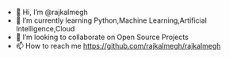 - 👋 Hi, I’m @rajkalmegh
- 🌱 I’m currently learning Python,Machine Learning,Artificial Intelligence,Cloud
- 💞️ I’m looking to collaborate on Open Source Projects
- 📫 How to reach me https://github.com/rajkalmegh/rajkalmegh

<!---
rajkalmegh/rajkalmegh is a ✨ special ✨ repository because its `README.md` (this file) appears on your GitHub profile.
You can click the Preview link to take a look at your changes.
--->
